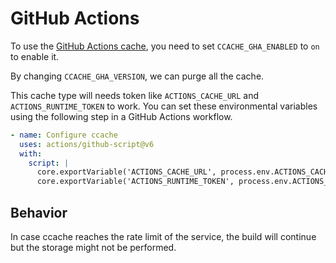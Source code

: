 # GitHub Actions

To use the [GitHub Actions cache](https://docs.github.com/en/actions/using-workflows/caching-dependencies-to-speed-up-workflows), you need to set `CCACHE_GHA_ENABLED` to `on` to enable it.

By changing `CCACHE_GHA_VERSION`, we can purge all the cache.

This cache type will needs token like `ACTIONS_CACHE_URL` and `ACTIONS_RUNTIME_TOKEN` to work. You can set these environmental variables using the following step in a GitHub Actions workflow.

```yaml
- name: Configure ccache
  uses: actions/github-script@v6
  with:
    script: |
      core.exportVariable('ACTIONS_CACHE_URL', process.env.ACTIONS_CACHE_URL || '');
      core.exportVariable('ACTIONS_RUNTIME_TOKEN', process.env.ACTIONS_RUNTIME_TOKEN || '');
```

## Behavior

In case ccache reaches the rate limit of the service, the build will continue but the storage might not be performed.
